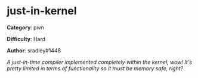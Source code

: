 just-in-kernel
============

**Category**: pwn

**Difficulty**: Hard

**Author**: sradley#1448

_A just-in-time compiler implemented completely within the kernel, wow! It's pretty limited in terms of functionality so it must be memory safe, right?_
